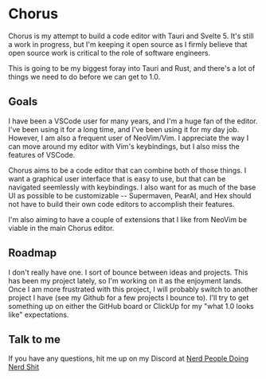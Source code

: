 # Chorus

Chorus is my attempt to build a code editor with Tauri and Svelte 5. It's still a work in progress, but I'm keeping it open source as I firmly believe
that open source work is critical to the role of software engineers.

This is going to be my biggest foray into Tauri and Rust, and there's a lot of things we need to do before we can get to 1.0. 

## Goals

I have been a VSCode user for many years, and I'm a huge fan of the editor. I've been using it for a long time, and I've been using it for my day job. However, I am also a frequent user of NeoVim/Vim. I appreciate the way I can move around my editor with Vim's keybindings, but I also miss the features of VSCode.

Chorus aims to be a code editor that can combine both of those things. I want a graphical user interface that is easy to use, but that can be navigated seemlessly with keybindings. I also want for as much of the base UI as possible to be customizable -- Supermaven, PearAI, and Hex should not have to build their own code editors to accomplish their features. 

I'm also aiming to have a couple of extensions that I like from NeoVim be viable in the main Chorus editor. 

## Roadmap

I don't really have one. I sort of bounce between ideas and projects. This has been my project lately, so I'm working on it as the enjoyment lands. Once I am more frustrated with this project, I will probably switch to another project I have (see my Github for a few projects I bounce to). I'll try to get something up on either the GitHub board or ClickUp for my "what 1.0 looks like" expectations.

## Talk to me

If you have any questions, hit me up on my Discord at [Nerd People Doing Nerd Shit](https://discord.gg/g6rc8fhpMh)